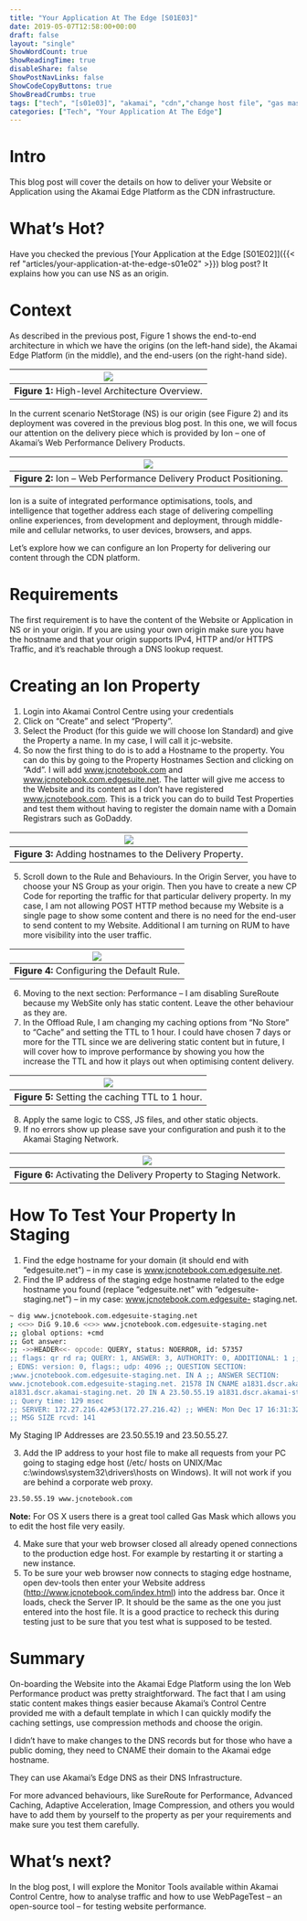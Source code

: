 ```yaml
---
title: "Your Application At The Edge [S01E03]"
date: 2019-05-07T12:58:00+00:00
draft: false
layout: "single"
ShowWordCount: true
ShowReadingTime: true
disableShare: false
ShowPostNavLinks: false
ShowCodeCopyButtons: true
ShowBreadCrumbs: true
tags: ["tech", "[s01e03]", "akamai", "cdn","change host file", "gas mask", "ion", "onboarding", "testing in staging", "web performance", "your application at the edge"]
categories: ["Tech", "Your Application At The Edge"]
---
```


# Intro

This blog post will cover the details on how to deliver your Website or Application using the Akamai Edge Platform as the CDN infrastructure.

# What’s Hot?

Have you checked the previous [Your Application at the Edge [S01E02]]({{< ref "articles/your-application-at-the-edge-s01e02" >}}) blog post? It explains how you can use NS as an origin.

# Context

As described in the previous post, Figure 1 shows the end-to-end architecture in which we have the origins (on the left-hand side), the Akamai Edge Platform (in the middle), and the end-users (on the right-hand side).

| ![](/img/arch1.jpg) |
| :--: |
| **Figure 1:**  High-level Architecture Overview. |

In the current scenario NetStorage (NS) is our origin (see Figure 2) and its deployment was covered in the previous blog post. In this one, we will focus our attention on the delivery piece which is provided by Ion – one of Akamai’s Web Performance Delivery Products.

| ![](/img/arch3.png) |
| :--: |
| **Figure 2:**  Ion – Web Performance Delivery Product Positioning. |

Ion is a suite of integrated performance optimisations, tools, and intelligence that together address each stage of delivering compelling online experiences, from development and deployment, through middle-mile and cellular networks, to user devices, browsers, and apps.

Let’s explore how we can configure an Ion Property for delivering our content through the CDN platform.

# Requirements

The first requirement is to have the content of the Website or Application in NS or in your origin. If you are using your own origin make sure you have the hostname and that your origin supports IPv4, HTTP and/or HTTPS Traffic, and it’s reachable through a DNS lookup request.

# Creating an Ion Property

1. Login into Akamai Control Centre using your credentials
2. Click on “Create” and select “Property”.
3. Select the Product (for this guide we will choose Ion Standard) and give the Property a name. In my case, I will call it jc-website.
4. So now the first thing to do is to add a Hostname to the property. You can do this by going to the Property Hostnames Section and clicking on “Add”. I will add www.jcnotebook.com and www.jcnotebook.com.edgesuite.net. The latter will give me access to the Website and its content as I don’t have registered www.jcnotebook.com. This is a trick you can do to build Test Properties and test them without having to register the domain name with a Domain Registrars such as GoDaddy.

| ![](/img/pm1.png) |
| :--: |
| **Figure 3:**  Adding hostnames to the Delivery Property. |

5. Scroll down to the Rule and Behaviours. In the Origin Server, you have to choose your NS Group as your origin. Then you have to create a new CP Code for reporting the traffic for that particular delivery property. In my case, I am not allowing POST HTTP method because my Website is a single page to show some content and there is no need for the end-user to send content to my Website. Additional I am turning on RUM to have more visibility into the user traffic.

| ![](/img/pm2.png) |
| :--: |
| **Figure 4:**  Configuring the Default Rule. |

6. Moving to the next section: Performance – I am disabling SureRoute because my WebSite only has static content. Leave the other behaviour as they are.
7. In the Offload Rule, I am changing my caching options from “No Store” to “Cache” and setting the TTL to 1 hour. I could have chosen 7 days or more for the TTL since we are delivering static content but in future, I will cover how to improve performance by showing you how the increase the TTL and how it plays out when optimising content delivery.

| ![](/img/pm3.png) |
| :--: |
| **Figure 5:**  Setting the caching TTL to 1 hour. |

8. Apply the same logic to CSS, JS files, and other static objects.
9. If no errors show up please save your configuration and push it to the Akamai Staging Network.

| ![](/img/pm4.png) |
| :--: |
| **Figure 6:**  Activating the Delivery Property to Staging Network. |

# How To Test Your Property In Staging

1. Find the edge hostname for your domain (it should end with “edgesuite.net”) – in my case is www.jcnotebook.com.edgesuite.net.
2. Find the IP address of the staging edge hostname related to the edge hostname you found (replace “edgesuite.net” with “edgesuite-staging.net”) – in my case: www.jcnotebook.com.edgesuite- staging.net.

 ```bash
 ~ dig www.jcnotebook.com.edgesuite-staging.net
; <<>> DiG 9.10.6 <<>> www.jcnotebook.com.edgesuite-staging.net
;; global options: +cmd
;; Got answer:
;; ->>HEADER<<- opcode: QUERY, status: NOERROR, id: 57357
;; flags: qr rd ra; QUERY: 1, ANSWER: 3, AUTHORITY: 0, ADDITIONAL: 1 ;; OPT PSEUDOSECTION:
; EDNS: version: 0, flags:; udp: 4096 ;; QUESTION SECTION:
;www.jcnotebook.com.edgesuite-staging.net. IN A ;; ANSWER SECTION:
www.jcnotebook.com.edgesuite-staging.net. 21578 IN CNAME a1831.dscr.akamai- staging.net.
a1831.dscr.akamai-staging.net. 20 IN A 23.50.55.19 a1831.dscr.akamai-staging.net. 20 IN A 23.50.55.27
;; Query time: 129 msec
;; SERVER: 172.27.216.42#53(172.27.216.42) ;; WHEN: Mon Dec 17 16:31:32 GMT 2018
;; MSG SIZE rcvd: 141
```

My Staging IP Addresses are 23.50.55.19 and 23.50.55.27.

3. Add the IP address to your host file to make all requests from your PC going to staging edge host (/etc/ hosts on UNIX/Mac c:\windows\system32\drivers\hosts on Windows). It will not work if you are behind a corporate web proxy.

```bash
23.50.55.19 www.jcnotebook.com
```

**Note:** For OS X users there is a great tool called Gas Mask which allows you to edit the host file very easily.

4. Make sure that your web browser closed all already opened connections to the production edge host. For example by restarting it or starting a new instance.
5. To be sure your web browser now connects to staging edge hostname, open dev-tools then enter your Website address (http://www.jcnotebook.com/index.html) into the address bar. Once it loads, check the Server IP. It should be the same as the one you just entered into the host file. It is a good practice to recheck this during testing just to be sure that you test what is supposed to be tested.

# Summary

On-boarding the Website into the Akamai Edge Platform using the Ion Web Performance product was pretty straightforward. The fact that I am using static content makes things easier because Akamai’s Control Centre provided me with a default template in which I can quickly modify the caching settings, use compression methods and choose the origin.

I didn’t have to make changes to the DNS records but for those who have a public doming, they need to CNAME their domain to the Akamai edge hostname.

They can use Akamai’s Edge DNS as their DNS Infrastructure.

For more advanced behaviours, like SureRoute for Performance, Advanced Caching, Adaptive Acceleration, Image Compression, and others you would have to add them by yourself to the property as per your requirements and make sure you test them carefully.

# What’s next?

In the blog post, I will explore the Monitor Tools available within Akamai Control Centre, how to analyse traffic and how to use WebPageTest – an open-source tool – for testing website performance.


